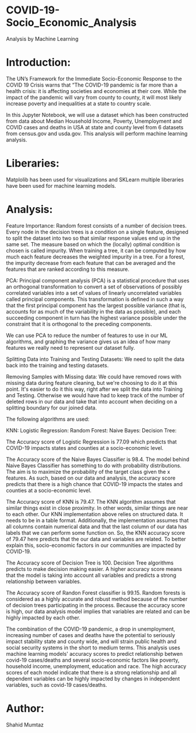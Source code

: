 # COVID-19-Socio_Economic_Analysis
Analysis by Machine Learning

 # Introduction:
The UN’s Framework for the Immediate Socio-Economic Response to the COVID 19 Crisis warns that “The COVID-19 pandemic is far more than a health crisis: it is affecting societies and economies at their core. While the impact of the pandemic will vary from county to county, it will most likely increase poverty and inequalities at a state to country scale.

In this Jupyter Notebook, we will use a dataset which has been constructed from data about Median Household Income, Poverty, Unemployment and COVID cases and deaths in USA at state and county level from 6 datasets from census.gov and usda.gov. This analysis will perform machine learning analysis.

 # Liberaries:

Matplolib has been used for visualizations and SKLearn multiple liberaries have been used for machine learning models.

 # Analysis:

Feature Importance: Random forest consists of a number of decision trees. Every node in the decision trees is a condition on a single feature, designed to split the dataset into two so that similar response values end up in the same set. The measure based on which the (locally) optimal condition is chosen is called impurity. When training a tree, it can be computed by how much each feature decreases the weighted impurity in a tree. For a forest, the impurity decrease from each feature that can be averaged and the features that are ranked according to this measure.

PCA: Principal component analysis (PCA) is a statistical procedure that uses an orthogonal transformation to convert a set of observations of possibly correlated variables into a set of values of linearly uncorrelated variables called principal components. This transformation is defined in such a way that the first principal component has the largest possible variance (that is, accounts for as much of the variability in the data as possible), and each succeeding component in turn has the highest variance possible under the constraint that it is orthogonal to the preceding components.

We can use PCA to reduce the number of features to use in our ML algorithms, and graphing the variance gives us an idea of how many features we really need to represent our dataset fully.

Splitting Data into Training and Testing Datasets: We need to split the data back into the training and testing datasets.

Removing Samples with Missing data: We could have removed rows with missing data during feature cleaning, but we're choosing to do it at this point. It's easier to do it this way, right after we split the data into Training and Testing. Otherwise we would have had to keep track of the number of deleted rows in our data and take that into account when deciding on a splitting boundary for our joined data.

 The following algorithms are used:

KNN: Logistic Regression: Random Forest: Naive Bayes: Decision Tree:

The Accuracy score of Logistic Regression is 77.09 which predicts that COVID-19 impacts states and counties at a socio-economic level.

The Accuracy score of the Naive Bayes Classifier is 98.4. The model behind Naive Bayes Classifier has something to do with probability distributions. The aim is to maximize the probability of the target class given the x features. As such, based on our data and analysis, the accuracy score predicts that there is a high chance that COVID-19 impacts the states and counties at a socio-economic level.

The Accuracy score of KNN is 79.47.  The KNN algorithm assumes that similar things exist in close proximity. In other words, similar things are near to each other. Our KNN implementation above relies on structured data. It needs to be in a table format. Additionally, the implementation assumes that all columns contain numerical data and that the last column of our data has labels that we can perform some function on. So, the KNN accuracy score of 79.47 here predicts that the our data and variables are related. To better explain this, socio-economic factors in our communities are impacted by COVID-19.

The Accuracy score of Decision Tree is 100. Decision Tree algorithms predicts to make decision making easier. A higher accuracy score means that the model is taking into account all variables and predicts a strong relationship between variables.

The Accuracy score of Randon Forest classifier is 99.15.  Random forests is considered as a highly accurate and robust method because of the number of decision trees participating in the process. Because the accuracy score is high, our data analysis model implies that variables are related and can be highly impacted by each other.

The combination of the COVID-19 pandemic, a drop in unemployment, increasing number of cases and deaths have the potential to seriously impact stability state and county wide, and will strain public health and social security systems in the short to medium terms. This analysis uses machine learning models' accuracy scores to predict relationship betwen covid-19 cases/deaths and several socio-economic factors like poverty, household income, unemployment, education and race. The high accuracy scores of each model indicate that there is a strong relationship and all dependent variables can be highly impacted by changes in independent variables, such as covid-19 cases/deaths.

  # Author:
  Shahid Mumtaz
